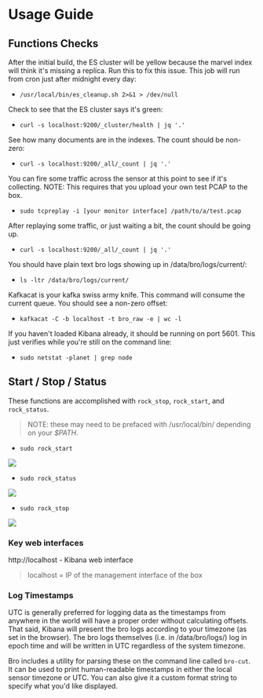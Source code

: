 # Usage Guide

## Functions Checks

After the initial build, the ES cluster will be yellow because the marvel index will think it's missing a replica. Run this to fix this issue. This job will run from cron just after midnight every day:

- `/usr/local/bin/es_cleanup.sh 2>&1 > /dev/null`

Check to see that the ES cluster says it's green:

- `curl -s localhost:9200/_cluster/health | jq '.'`

See how many documents are in the indexes. The count should be non-zero:

- `curl -s localhost:9200/_all/_count | jq '.'`

You can fire some traffic across the sensor at this point to see if it's collecting. NOTE: This requires that you upload your own test PCAP to the box.

- `sudo tcpreplay -i [your monitor interface] /path/to/a/test.pcap`

After replaying some traffic, or just waiting a bit, the count should be going up.

- `curl -s localhost:9200/_all/_count | jq '.'`

You should have plain text bro logs showing up in /data/bro/logs/current/:

- `ls -ltr /data/bro/logs/current/`

Kafkacat is your kafka swiss army knife. This command will consume the current queue. You should see a non-zero offset:

- `kafkacat -C -b localhost -t bro_raw -e | wc -l`

If you haven't loaded Kibana already, it should be running on port 5601. This just verifies while you're still on the command line:

- `sudo netstat -planet | grep node`


## Start / Stop / Status
These functions are accomplished with `rock_stop`, `rock_start`, and `rock_status`.

> NOTE: these may need to be prefaced with /usr/local/bin/ depending on your _$PATH_.

* `sudo rock_start`

<a href="https://asciinema.org/a/QAxK2iiWEw2bFRKUc5JFri3n9" target="_blank"><img src="https://asciinema.org/a/QAxK2iiWEw2bFRKUc5JFri3n9.png" width=“469”/></a>

* `sudo rock_status`

<a href="https://asciinema.org/a/z9qgFqFTr9HoeSMpX2gKWXqng" target="_blank"><img src="https://asciinema.org/a/z9qgFqFTr9HoeSMpX2gKWXqng.png" width=“469”/></a>

* `sudo rock_stop`

<a href="https://asciinema.org/a/ME56ahRQrj3qmrynGzCc47GyM" target="_blank"><img src="https://asciinema.org/a/ME56ahRQrj3qmrynGzCc47GyM.png" width=“469”/></a>


### Key web interfaces

http://localhost - Kibana web interface

> localhost = IP of the management interface of the box


### Log Timestamps

UTC is generally preferred for logging data as the timestamps from anywhere in the world will have a proper order without calculating offsets. That said, Kibana will present the bro logs according to your timezone (as set in the browser). The bro logs themselves (i.e. in /data/bro/logs/) log in epoch time and will be written in UTC regardless of the system timezone.

Bro includes a utility for parsing these on the command line called `bro-cut`. It can be used to print human-readable timestamps in either the local sensor timezone or UTC. You can also give it a custom format string to specify what you'd like displayed.

